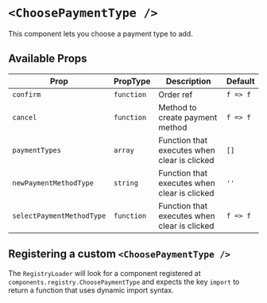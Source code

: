 # `<ChoosePaymentType />`

This component lets you choose a payment type to add.

## Available Props

| Prop                      | PropType   | Description                                  | Default  |
| ------------------------- | ---------- | -------------------------------------------- | -------- |
| `confirm`                 | `function` | Order ref                                    | `f => f` |
| `cancel`                  | `function` | Method to create payment method              | `f => f` |
| `paymentTypes`            | `array`    | Function that executes when clear is clicked | `[]`     |
| `newPaymentMethodType`    | `string`   | Function that executes when clear is clicked | `''`     |
| `selectPaymentMethodType` | `function` | Function that executes when clear is clicked | `f => f` |

## Registering a custom `<ChoosePaymentType />`

The `RegistryLoader` will look for a component registered at `components.registry.ChoosePaymentType` and expects the key `import` to return a function that uses dynamic import syntax.
